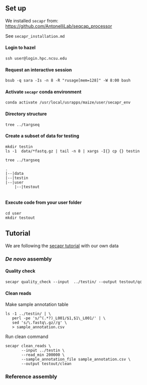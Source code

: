 ## Set up
We installed `secapr` from:
https://github.com/AntonelliLab/seqcap_processor

See `secapr_installation.md`

#### Login to hazel
```
ssh user@login.hpc.ncsu.edu
```

#### Request an interactive session
```
bsub -q sara -Is -n 8 -R "rusage[mem=128]" -W 8:00 bash
```

#### Activate `secapr` conda environment
```
conda activate /usr/local/usrapps/maize/user/secapr_env
```

#### Directory structure
```
tree ../targseq
```

#### Create a subset of data for testing
```
mkdir testin
ls -1  data/*fastq.gz | tail -n 8 | xargs -I{} cp {} testin
```


```
tree ../targseq
```

```
.
|--|data
|--|testin
|--|user
    |--|testout
    
```


#### Execute code from your user folder
```
cd user
mkdir testout
```

## Tutorial
We are following the [secapr tutorial](https://htmlpreview.github.io/?https://github.com/AntonelliLab/seqcap_processor/blob/master/docs/documentation/tutorial.html)
with our own data

### *De novo* assembly 

#### Quality check
```
secapr quality_check --input  ../testin/ --output testout/qc
```


#### Clean reads

Make sample annotation table
```
ls -1 ../testin/ | \
   perl -pe 's/^(.*?)_L001/$1,$1\_L001/' | \
   sed 's/\.fastq\.gz//g' \
   > sample_annotation.csv
```

Run clean command 
```
secapr clean_reads \
       --input ../testin \
       --read_min 200000 \
       --sample_annotation_file sample_annotation.csv \
       --output testout/clean
```

### Reference assembly
